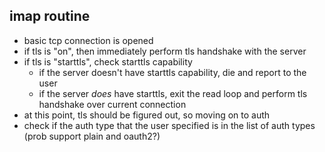 imap routine
---

- basic tcp connection is opened
- if tls is "on", then immediately perform tls handshake with the server
- if tls is "starttls", check starttls capability
  - if the server doesn't have starttls capability, die and report to the user
  - if the server _does_ have starttls, exit the read loop and perform tls handshake over current connection
- at this point, tls should be figured out, so moving on to auth
- check if the auth type that the user specified is in the list of auth types (prob support plain and oauth2?)

